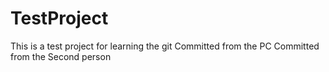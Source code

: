 TestProject
===========

This is a test project for learning the git
Committed from the PC
Committed from the Second person 

